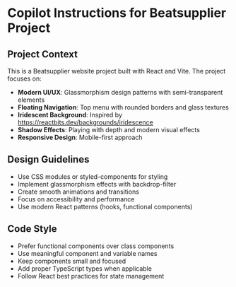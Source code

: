 # Copilot Instructions for Beatsupplier Project

<!-- Use this file to provide workspace-specific custom instructions to Copilot. For more details, visit https://code.visualstudio.com/docs/copilot/copilot-customization#_use-a-githubcopilotinstructionsmd-file -->

## Project Context
This is a Beatsupplier website project built with React and Vite. The project focuses on:

- **Modern UI/UX**: Glassmorphism design patterns with semi-transparent elements
- **Floating Navigation**: Top menu with rounded borders and glass textures
- **Iridescent Background**: Inspired by https://reactbits.dev/backgrounds/iridescence
- **Shadow Effects**: Playing with depth and modern visual effects
- **Responsive Design**: Mobile-first approach

## Design Guidelines
- Use CSS modules or styled-components for styling
- Implement glassmorphism effects with backdrop-filter
- Create smooth animations and transitions
- Focus on accessibility and performance
- Use modern React patterns (hooks, functional components)

## Code Style
- Prefer functional components over class components
- Use meaningful component and variable names
- Keep components small and focused
- Add proper TypeScript types when applicable
- Follow React best practices for state management
